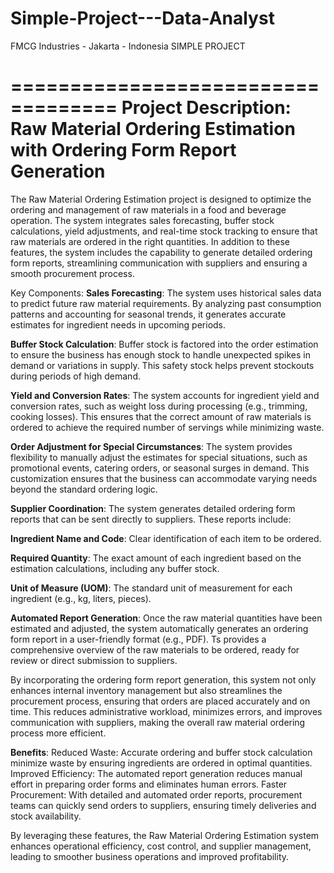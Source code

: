 # Simple-Project---Data-Analyst
FMCG Industries - Jakarta - Indonesia
SIMPLE PROJECT

===================================
**Project Description: Raw Material Ordering Estimation with Ordering Form Report Generation**
===================================

The Raw Material Ordering Estimation project is designed to optimize the ordering and management of raw materials in a food and beverage operation. The system integrates sales forecasting, buffer stock calculations, yield adjustments, and real-time stock tracking to ensure that raw materials are ordered in the right quantities. In addition to these features, the system includes the capability to generate detailed ordering form reports, streamlining communication with suppliers and ensuring a smooth procurement process.

Key Components:
**Sales Forecasting**: 
The system uses historical sales data to predict future raw material requirements. By analyzing past consumption patterns and accounting for seasonal trends, it generates accurate estimates for ingredient needs in upcoming periods.

**Buffer Stock Calculation**: 
Buffer stock is factored into the order estimation to ensure the business has enough stock to handle unexpected spikes in demand or variations in supply. This safety stock helps prevent stockouts during periods of high demand.

**Yield and Conversion Rates**: 
The system accounts for ingredient yield and conversion rates, such as weight loss during processing (e.g., trimming, cooking losses). This ensures that the correct amount of raw materials is ordered to achieve the required number of servings while minimizing waste.

**Order Adjustment for Special Circumstances**: 
The system provides flexibility to manually adjust the estimates for special situations, such as promotional events, catering orders, or seasonal surges in demand. This customization ensures that the business can accommodate varying needs beyond the standard ordering logic.

**Supplier Coordination**: 
The system generates detailed ordering form reports that can be sent directly to suppliers. These reports include:

 **Ingredient Name and Code**: 
  Clear identification of each item to be ordered.

  **Required Quantity**: 
  The exact amount of each ingredient based on the estimation calculations, including any buffer stock.

  **Unit of Measure (UOM)**: 
  The standard unit of measurement for each ingredient (e.g., kg, liters, pieces).

**Automated Report Generation**: 
Once the raw material quantities have been estimated and adjusted, the system automatically generates an ordering form report in a user-friendly format (e.g., PDF). Ts  provides a comprehensive overview of the raw materials to be ordered, ready for review or direct submission to suppliers.

By incorporating the ordering form report generation, this system not only enhances internal inventory management but also streamlines the procurement process, ensuring that orders are placed accurately and on time. This reduces administrative workload, minimizes errors, and improves communication with suppliers, making the overall raw material ordering process more efficient.

**Benefits**:
Reduced Waste: Accurate ordering and buffer stock calculation minimize waste by ensuring ingredients are ordered in optimal quantities.
Improved Efficiency: The automated report generation reduces manual effort in preparing order forms and eliminates human errors.
Faster Procurement: With detailed and automated order reports, procurement teams can quickly send orders to suppliers, ensuring timely deliveries and stock availability.

By leveraging these features, the Raw Material Ordering Estimation system enhances operational efficiency, cost control, and supplier management, leading to smoother business operations and improved profitability.




